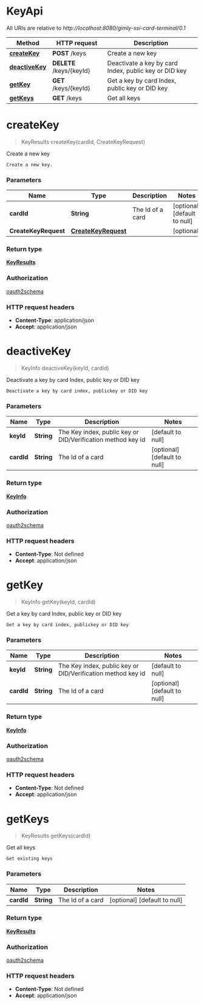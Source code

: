 # KeyApi

All URIs are relative to _http://localhost:8080/gimly-ssi-card-terminal/0.1_

| Method                                   | HTTP request             | Description                                           |
| ---------------------------------------- | ------------------------ | ----------------------------------------------------- |
| [**createKey**](KeyApi.md#createKey)     | **POST** /keys           | Create a new key                                      |
| [**deactiveKey**](KeyApi.md#deactiveKey) | **DELETE** /keys/{keyId} | Deactivate a key by card Index, public key or DID key |
| [**getKey**](KeyApi.md#getKey)           | **GET** /keys/{keyId}    | Get a key by card Index, public key or DID key        |
| [**getKeys**](KeyApi.md#getKeys)         | **GET** /keys            | Get all keys                                          |

<a name="createKey"></a>

# **createKey**

> KeyResults createKey(cardId, CreateKeyRequest)

Create a new key

    Create a new key.

### Parameters

| Name                 | Type                                                                                | Description      | Notes                        |
| -------------------- | ----------------------------------------------------------------------------------- | ---------------- | ---------------------------- |
| **cardId**           | **String**                                                                          | The Id of a card | [optional] [default to null] |
| **CreateKeyRequest** | [**CreateKeyRequest**](/docs/api/io/gimly/generated/card/model/CreateKeyRequest.md) |                  | [optional]                   |

### Return type

[**KeyResults**](/docs/api/io/gimly/generated/card/model/KeyResults.md)

### Authorization

[oauth2schema](/docs/api/README.md#oauth2schema)

### HTTP request headers

- **Content-Type**: application/json
- **Accept**: application/json

<a name="deactiveKey"></a>

# **deactiveKey**

> KeyInfo deactiveKey(keyId, cardId)

Deactivate a key by card Index, public key or DID key

    Deactivate a key by card index, publickey or DID key

### Parameters

| Name       | Type       | Description                                                 | Notes                        |
| ---------- | ---------- | ----------------------------------------------------------- | ---------------------------- |
| **keyId**  | **String** | The Key index, public key or DID/Verification method key id | [default to null]            |
| **cardId** | **String** | The Id of a card                                            | [optional] [default to null] |

### Return type

[**KeyInfo**](/docs/api/io/gimly/generated/card/model/KeyInfo.md)

### Authorization

[oauth2schema](/docs/api/README.md#oauth2schema)

### HTTP request headers

- **Content-Type**: Not defined
- **Accept**: application/json

<a name="getKey"></a>

# **getKey**

> KeyInfo getKey(keyId, cardId)

Get a key by card Index, public key or DID key

    Get a key by card index, publickey or DID key

### Parameters

| Name       | Type       | Description                                                 | Notes                        |
| ---------- | ---------- | ----------------------------------------------------------- | ---------------------------- |
| **keyId**  | **String** | The Key index, public key or DID/Verification method key id | [default to null]            |
| **cardId** | **String** | The Id of a card                                            | [optional] [default to null] |

### Return type

[**KeyInfo**](/docs/api/io/gimly/generated/card/model/KeyInfo.md)

### Authorization

[oauth2schema](/docs/api/README.md#oauth2schema)

### HTTP request headers

- **Content-Type**: Not defined
- **Accept**: application/json

<a name="getKeys"></a>

# **getKeys**

> KeyResults getKeys(cardId)

Get all keys

    Get existing keys

### Parameters

| Name       | Type       | Description      | Notes                        |
| ---------- | ---------- | ---------------- | ---------------------------- |
| **cardId** | **String** | The Id of a card | [optional] [default to null] |

### Return type

[**KeyResults**](/docs/api/io/gimly/generated/card/model/KeyResults.md)

### Authorization

[oauth2schema](/docs/api/README.md#oauth2schema)

### HTTP request headers

- **Content-Type**: Not defined
- **Accept**: application/json
